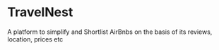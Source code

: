 # TravelNest
A platform to simplify and Shortlist AirBnbs on the basis of its reviews, location, prices etc
